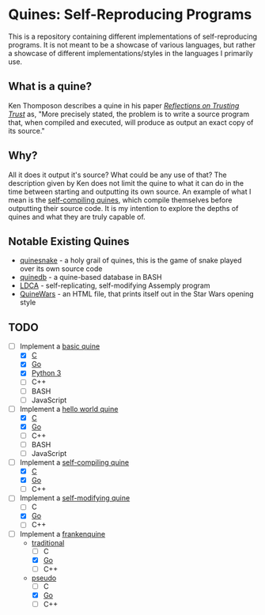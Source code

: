 # Quines: Self-Reproducing Programs

This is a repository containing different implementations of
self-reproducing programs. It is not meant to be a showcase of various
languages, but rather a showcase of different implementations/styles in
the languages I primarily use.

## What is a quine?

Ken Thomposon describes a quine in his paper [*Reflections on Trusting
Trust*](https://github.com/oglinuk/ken-thompsons-rott-quine/blob/master/rott.pdf)
as, "More precisely stated, the problem is to write a source program
that, when compiled and executed, will produce as output an exact copy of
its source."

## Why?

All it does it output it's source? What could be any use of that? The
description given by Ken does not limit the quine to what it can do in
the time between starting and outputting its own source. An example of
what I mean is the [self-compiling quines](self-compiling), which compile
themselves before outputting their source code. It is my intention to
explore the depths of quines and what they are truly capable of.

## Notable Existing Quines

* [quinesnake](https://github.com/taylorconor/quinesnake) - a holy grail of quines, this is the game of snake played over its own source code
* [quinedb](https://github.com/gfredericks/quinedb) - a quine-based database in BASH
* [LDCA](https://github.com/mertyildiran/ldca) - self-replicating, self-modifying Assemply program
* [QuineWars](https://github.com/miguel-sc/QuineWars) - an HTML file, that prints itself out in the Star Wars opening style

## TODO

* [ ] Implement a [basic quine](basic)
	* [X] [C](basic/c)
	* [X] [Go](basic/go)
	* [X] [Python 3](basic/python)
	* [ ] C++
	* [ ] BASH
	* [ ] JavaScript

* [ ] Implement a [hello world quine](hello-world)
	* [X] [C](hello-world/c)
	* [X] [Go](hello-world/go)
	* [ ] C++
	* [ ] BASH
	* [ ] JavaScript

* [ ] Implement a [self-compiling quine](self-compiling)
	* [X] [C](self-compiling/c)
	* [X] [Go](self-compiling/go)
	* [ ] C++

* [ ] Implement a [self-modifying quine](self-modifying)
	* [ ] C
	* [X] [Go](self-modifying/go)
	* [ ] C++

* [ ] Implement a [frankenquine](frankenquine)
	* [traditional](frankenquine/traditional)
		* [ ] C
		* [X] [Go](frankenquine/traditional/go)
		* [ ] C++
	* [pseudo](frankenquine/pseudo)
		* [ ] C
		* [X] [Go](frankenquine/pseudo/go)
		* [ ] C++
